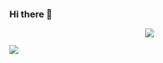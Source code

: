 ### Hi there 👋

<p align="center">
<img src ="https://c.tenor.com/71O-eBqXONcAAAAd/wasted-hungover.gif"/> 
</p>

<img src = "https://c.tenor.com/bHAhv.gif" />
<!--
**PabloR9080/PabloR9080** is a ✨ _special_ ✨ repository because its `README.md` (this file) appears on your GitHub profile.

Here are some ideas to get you started:

- 🔭 I’m currently working on ...
- 🌱 I’m currently learning ...
- 👯 I’m looking to collaborate on ...
- 🤔 I’m looking for help with ...
- 💬 Ask me about ...
- 📫 How to reach me: ...
- 😄 Pronouns: ...
- ⚡ Fun fact: ...
-->
